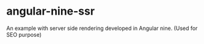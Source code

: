 # angular-nine-ssr
An example with server side rendering developed in Angular nine. (Used for SEO purpose)
